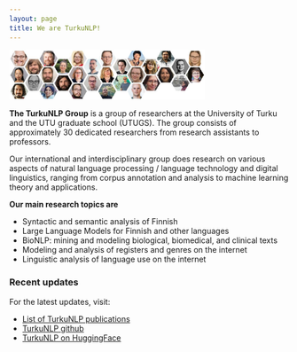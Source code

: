 ```yaml
---
layout: page
title: We are TurkuNLP!
---
```


<img src="assets/images/turkunlp_honeycomb.jpg" alt="Banner Image" style="width:70%; height:auto;">

**The TurkuNLP Group** is a group of researchers at the University of Turku and the UTU graduate school (UTUGS). The group consists of approximately 30 dedicated researchers from research assistants to professors.

Our international and interdisciplinary group does research on various aspects of natural language processing / language technology and digital linguistics, ranging from corpus annotation and analysis to machine learning theory and applications.

**Our main research topics are**
* Syntactic and semantic analysis of Finnish
* Large Language Models for Finnish and other languages
* BioNLP: mining and modeling biological, biomedical, and clinical texts
* Modeling and analysis of registers and genres on the internet
* Linguistic analysis of language use on the internet

### Recent updates

For the latest updates, visit:

* [List of TurkuNLP publications](publications.html)
* [TurkuNLP github](https://github.com/turkunlp)
* [TurkuNLP on HuggingFace](https://huggingface.co/TurkuNLP)

